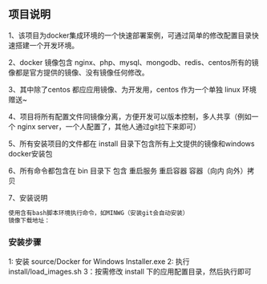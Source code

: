 ## 项目说明
1、该项目为docker集成环境的一个快速部署案例，可通过简单的修改配置目录快速搭建一个开发环境。

2、docker 镜像包含 nginx、php、mysql、mongodb、redis、centos所有的镜像都是官方提供的镜像、没有镜像任何修改。

3、其中除了centos 都应应用镜像、为开发用，centos 作为一个单独 linux 环境赠送~

4、项目将所有配置文件同镜像分离，方便开发可以版本控制，多人共享（例如一个 nginx server，一个人配置了，其他人通过git拉下来即可）

5、所有安装项目的文件都在 install 目录下包含所有上文提供的镜像和windows docker安装包

6、所有命令都包含在 bin 目录下 包含 重启服务 重启容器 容器（向内 向外）拷贝

7、安装说明
``` bash
使用含有bash脚本环境执行命令，如MINWG（安装git会自动安装）
镜像下载地址：
```

### 安装步骤
1: 安装 source/Docker for Windows Installer.exe
2: 执行 install/load_images.sh
3：按需修改 install 下的应用配置目录，然后执行即可
